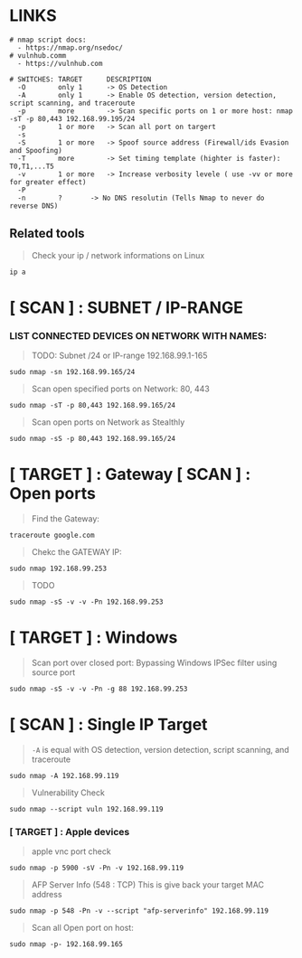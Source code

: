 # LINKS
```
# nmap script docs:
  - https://nmap.org/nsedoc/
# vulnhub.comm
  - https://vulnhub.com
```

```
# SWITCHES:	TARGET		DESCRIPTION
  -O		only 1		-> OS Detection
  -A		only 1		-> Enable OS detection, version detection, script scanning, and traceroute
  -p 		more		-> Scan specific ports on 1 or more host: nmap -sT -p 80,443 192.168.99.195/24
  -p		1 or more	-> Scan all port on targert
  -s
  -S		1 or more	-> Spoof source address (Firewall/ids Evasion and Spoofing) 
  -T		more		-> Set timing template (highter is faster): T0,T1,...T5
  -v		1 or more	-> Increase verbosity levele ( use -vv or more for greater effect)
  -P
  -n		?		-> No DNS resolutin (Tells Nmap to never do reverse DNS)
```

## Related tools
> Check your ip / network informations on Linux
```
ip a 
```



# [ SCAN ] : SUBNET / IP-RANGE 

### LIST CONNECTED DEVICES ON NETWORK WITH NAMES:

> TODO: Subnet /24 or IP-range 192.168.99.1-165
```
sudo nmap -sn 192.168.99.165/24
```

> Scan open specified ports on Network: 80, 443
```
sudo nmap -sT -p 80,443 192.168.99.165/24
```

> Scan open ports on Network as Stealthly
```
sudo nmap -sS -p 80,443 192.168.99.165/24
``` 

# [ TARGET ] : Gateway [ SCAN ] : Open ports

> Find the Gateway:
```
traceroute google.com
```

> Chekc the GATEWAY IP:
```
sudo nmap 192.168.99.253
```

> TODO
```
sudo nmap -sS -v -v -Pn 192.168.99.253
```

# [ TARGET ] : Windows
> Scan port over closed port:
> Bypassing Windows IPSec filter using source port
```
sudo nmap -sS -v -v -Pn -g 88 192.168.99.253
```


# [ SCAN ] : Single IP Target

> `-A` is equal with OS detection, version detection, script scanning, and traceroute
```
sudo nmap -A 192.168.99.119
```

> Vulnerability Check
```
sudo nmap --script vuln 192.168.99.119
```

### [ TARGET ] : Apple devices
> apple vnc port check
```
sudo nmap -p 5900 -sV -Pn -v 192.168.99.119
```

> AFP Server Info (548 : TCP) 
> This is give back your target MAC address
```
sudo nmap -p 548 -Pn -v --script "afp-serverinfo" 192.168.99.119
```


> Scan all Open port on host:
```
sudo nmap -p- 192.168.99.165
```
